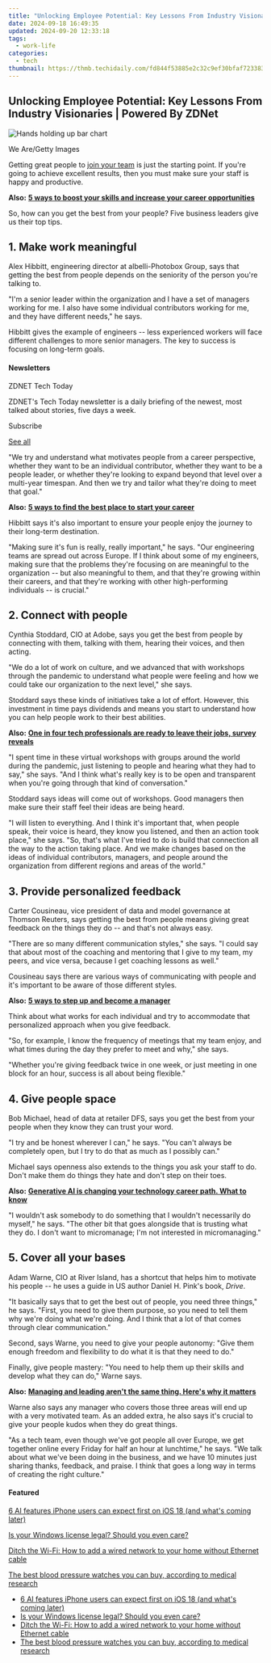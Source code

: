 ```yaml
---
title: "Unlocking Employee Potential: Key Lessons From Industry Visionaries | Powered By ZDNet"
date: 2024-09-18 16:49:35
updated: 2024-09-20 12:33:18
tags:
  - work-life
categories:
  - tech
thumbnail: https://thmb.techidaily.com/fd844f53885e2c32c9ef30bfaf7233832cc28d58125ca084d49daf8878117921.png
---
```


## Unlocking Employee Potential: Key Lessons From Industry Visionaries | Powered By ZDNet

![Hands holding up bar chart](https://www.zdnet.com/a/img/resize/22bc9a52b661c28a96ee868016fc2be0ff4ca9aa/2023/08/28/9516a8e5-2962-4673-a571-977367b05635/gettyimages-1359132431.jpg?auto=webp&width=1280)

We Are/Getty Images

Getting great people to [join your team](https://www.zdnet.com/home-and-office/work-life/5-ways-to-attract-top-tech-talent-according-to-these-business-leaders/) is just the starting point. If you're going to achieve excellent results, then you must make sure your staff is happy and productive. 

**Also:** [**5 ways to boost your skills and increase your career opportunities**](https://www.zdnet.com/education/professional-development/5-ways-to-boost-your-skills-and-increase-your-career-opportunities/)

So, how can you get the best from your people? Five business leaders give us their top tips. 

## 1\. Make work meaningful

Alex Hibbitt, engineering director at albelli-Photobox Group, says that getting the best from people depends on the seniority of the person you're talking to. 

"I'm a senior leader within the organization and I have a set of managers working for me. I also have some individual contributors working for me, and they have different needs," he says.

Hibbitt gives the example of engineers -- less experienced workers will face different challenges to more senior managers. The key to success is focusing on long-term goals.

#### Newsletters

ZDNET Tech Today

ZDNET's Tech Today newsletter is a daily briefing of the newest, most talked about stories, five days a week.

 Subscribe

[See all](https://www.zdnet.com/newsletters/)

"We try and understand what motivates people from a career perspective, whether they want to be an individual contributor, whether they want to be a people leader, or whether they're looking to expand beyond that level over a multi-year timespan. And then we try and tailor what they're doing to meet that goal."

**Also:** [**5 ways to find the best place to start your career**](https://www.zdnet.com/home-and-office/work-life/5-ways-to-pick-the-best-place-to-start-your-career/)

Hibbitt says it's also important to ensure your people enjoy the journey to their long-term destination.

"Making sure it's fun is really, really important," he says. "Our engineering teams are spread out across Europe. If I think about some of my engineers, making sure that the problems they're focusing on are meaningful to the organization -- but also meaningful to them, and that they're growing within their careers, and that they're working with other high-performing individuals -- is crucial."

## 2\. Connect with people

Cynthia Stoddard, CIO at Adobe, says you get the best from people by connecting with them, talking with them, hearing their voices, and then acting. 

"We do a lot of work on culture, and we advanced that with workshops through the pandemic to understand what people were feeling and how we could take our organization to the next level," she says.

Stoddard says these kinds of initiatives take a lot of effort. However, this investment in time pays dividends and means you start to understand how you can help people work to their best abilities.

**Also:** [**One in four tech professionals are ready to leave their jobs, survey reveals**](https://www.zdnet.com/article/one-in-four-tech-professionals-are-ready-to-leave-their-jobs-survey-reveals/)

"I spent time in these virtual workshops with groups around the world during the pandemic, just listening to people and hearing what they had to say," she says. "And I think what's really key is to be open and transparent when you're going through that kind of conversation."

Stoddard says ideas will come out of workshops. Good managers then make sure their staff feel their ideas are being heard.

"I will listen to everything. And I think it's important that, when people speak, their voice is heard, they know you listened, and then an action took place," she says. "So, that's what I've tried to do is build that connection all the way to the action taking place. And we make changes based on the ideas of individual contributors, managers, and people around the organization from different regions and areas of the world."

## 3\. Provide personalized feedback

Carter Cousineau, vice president of data and model governance at Thomson Reuters, says getting the best from people means giving great feedback on the things they do -- and that's not always easy.

"There are so many different communication styles," she says. "I could say that about most of the coaching and mentoring that I give to my team, my peers, and vice versa, because I get coaching lessons as well." 

Cousineau says there are various ways of communicating with people and it's important to be aware of those different styles.

**Also:** [**5 ways to step up and become a manager**](https://www.zdnet.com/education/business-management/5-ways-to-step-up-and-become-a-manager/)

Think about what works for each individual and try to accommodate that personalized approach when you give feedback.

"So, for example, I know the frequency of meetings that my team enjoy, and what times during the day they prefer to meet and why," she says. 

"Whether you're giving feedback twice in one week, or just meeting in one block for an hour, success is all about being flexible."

## 4\. Give people space

Bob Michael, head of data at retailer DFS, says you get the best from your people when they know they can trust your word.

"I try and be honest wherever I can," he says. "You can't always be completely open, but I try to do that as much as I possibly can." 

Michael says openness also extends to the things you ask your staff to do. Don't make them do things they hate and don't step on their toes.

**Also:** [**Generative AI is changing your technology career path. What to know**](https://www.zdnet.com/article/generative-ai-is-changing-your-technology-career-path-heres-what-you-need-to-know/)

"I wouldn't ask somebody to do something that I wouldn't necessarily do myself," he says. "The other bit that goes alongside that is trusting what they do. I don't want to micromanage; I'm not interested in micromanaging."

## 5\. Cover all your bases

Adam Warne, CIO at River Island, has a shortcut that helps him to motivate his people -- he uses a guide in US author Daniel H. Pink's book, _Drive_.

"It basically says that to get the best out of people, you need three things," he says. "First, you need to give them purpose, so you need to tell them why we're doing what we're doing. And I think that a lot of that comes through clear communication." 

Second, says Warne, you need to give your people autonomy: "Give them enough freedom and flexibility to do what it is that they need to do." 

Finally, give people mastery: "You need to help them up their skills and develop what they can do," Warne says. 

**Also:** [**Managing and leading aren't the same thing. Here's why it matters**](https://www.zdnet.com/home-and-office/work-life/managers-and-leaders-arent-the-same-thing-heres-why-that-matters/)

Warne also says any manager who covers those three areas will end up with a very motivated team. As an added extra, he also says it's crucial to give your people kudos when they do great things. 

"As a tech team, even though we've got people all over Europe, we get together online every Friday for half an hour at lunchtime," he says. "We talk about what we've been doing in the business, and we have 10 minutes just sharing thanks, feedback, and praise. I think that goes a long way in terms of creating the right culture."

#### Featured

[6 AI features iPhone users can expect first on iOS 18 (and what's coming later)](https://www.zdnet.com/article/6-ai-features-iphone-users-can-expect-first-on-ios-18-and-whats-coming-later/ "6 AI features iPhone users can expect first on iOS 18 (and what's coming later)")

[Is your Windows license legal? Should you even care?](https://www.zdnet.com/article/is-your-windows-license-legal-should-you-even-care/ "Is your Windows license legal? Should you even care?")

[Ditch the Wi-Fi: How to add a wired network to your home without Ethernet cable](https://www.zdnet.com/article/ditch-the-wi-fi-how-to-add-a-wired-network-to-your-home-without-ethernet-cable/ "Ditch the Wi-Fi: How to add a wired network to your home without Ethernet cable")

[The best blood pressure watches you can buy, according to medical research](https://www.zdnet.com/article/best-blood-pressure-watch/ "The best blood pressure watches you can buy, according to medical research")

* [6 AI features iPhone users can expect first on iOS 18 (and what's coming later)](https://www.zdnet.com/article/6-ai-features-iphone-users-can-expect-first-on-ios-18-and-whats-coming-later/ "6 AI features iPhone users can expect first on iOS 18 (and what's coming later)")
* [Is your Windows license legal? Should you even care?](https://www.zdnet.com/article/is-your-windows-license-legal-should-you-even-care/ "Is your Windows license legal? Should you even care?")
* [Ditch the Wi-Fi: How to add a wired network to your home without Ethernet cable](https://www.zdnet.com/article/ditch-the-wi-fi-how-to-add-a-wired-network-to-your-home-without-ethernet-cable/ "Ditch the Wi-Fi: How to add a wired network to your home without Ethernet cable")
* [The best blood pressure watches you can buy, according to medical research](https://www.zdnet.com/article/best-blood-pressure-watch/ "The best blood pressure watches you can buy, according to medical research")

<ins class="adsbygoogle"
     style="display:block"
     data-ad-format="autorelaxed"
     data-ad-client="ca-pub-7571918770474297"
     data-ad-slot="1223367746"></ins>



<ins class="adsbygoogle"
     style="display:block"
     data-ad-client="ca-pub-7571918770474297"
     data-ad-slot="8358498916"
     data-ad-format="auto"
     data-full-width-responsive="true"></ins>
